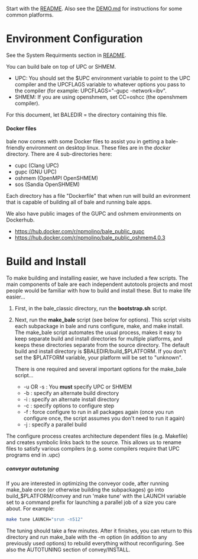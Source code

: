 Start with the [README](README.md). Also see the [DEMO.md](DEMO.md) for instructions for some common platforms.

# Environment Configuration

See the System Requirments section in [README](README.md).

You can build bale on top of UPC or SHMEM. 

- UPC:   You should set the $UPC environment variable to point to the UPC compiler and 
        the UPCFLAGS variable to whatever options you pass to the compiler (for example:
        UPCFLAGS="-gupc -network=ibv".
- SHMEM: If you are using openshmem, set CC=oshcc (the openshmem compiler).

For this document, let BALEDIR = the directory containing this file.

#### Docker files

bale now comes with some Docker files to assist you in getting a bale-friendly environment on desktop linux. These files are in the *docker* directory. There are 4 sub-directories here:

- cupc (Clang UPC)
- gupc (GNU UPC)
- oshmem (OpenMPI OpenSHMEM)
- sos (Sandia OpenSHMEM)

Each directory has a file "Dockerfile" that when run will build an evironment that is capable of building all of bale and running bale apps.

We also have public images of the GUPC and oshmem environments on Dockerhub.

- https://hub.docker.com/r/npmolino/bale_public_gupc
- https://hub.docker.com/r/npmolino/bale_public_oshmem4.0.3


# Build and Install

To make building and installing easier, we have included a few scripts. The main components of bale are each independent autotools projects and most people would be familiar with how to build and install these. But to make life easier...

1. First, in the bale_classic directory, run the **bootstrap.sh** script.

2. Next, run the **make_bale** script (see below for options). This script visits each subpackage in bale and runs configure, make, and make install. The make_bale script automates the usual process, makes it easy to keep separate build and install directories for multiple platforms, and keeps these directories separate from the source directory. The default build and install directory is $BALEDIR/build_$PLATFORM. If you don't set the $PLATFORM variable, your platform will be set to "unknown". 

   There is one required and several important options for the make_bale script...

   - -u OR -s : You **must** specify UPC or SHMEM
   - -b : specify an alternate build directory
   - -i : specify an alternate install directory    
   - -c : specify options to configure step
   - -f : force configure to run in all packages again (once you run configure once, the script assumes you don't need to run it again)
   - -j : specify a parallel build

The configure process creates architecture dependent files (e.g. Makefile) and creates symbolic links back to the source. This allows us to rename files to satisfy various compilers (e.g. 
some compilers require that UPC programs end in .upc)

##### conveyor autotuning

If you are interested in optimizing the conveyor code, after running make_bale
once (or otherwise building the subpackages) go into build_$PLATFORM/convey
and run 'make tune' with the LAUNCH variable set to a command prefix for
launching a parallel job of a size you care about.  For example:

```bash
make tune LAUNCH="srun -n512"
```

The tuning should take a few minutes.  After it finishes, you can return to
this directory and run make_bale with the -m option (in addition to any
previously used options) to rebuild everything without reconfiguring.  See
also the AUTOTUNING section of convey/INSTALL.